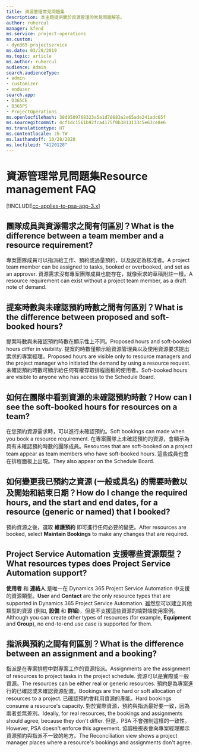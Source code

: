 ```yaml
---
title: 資源管理常見問題集
description: 本主題提供關於資源管理的常見問題解答。
author: ruhercul
manager: kfend
ms.service: project-operations
ms.custom:
- dyn365-projectservice
ms.date: 03/28/2019
ms.topic: article
ms.author: ruhercul
audience: Admin
search.audienceType:
- admin
- customizer
- enduser
search.app:
- D365CE
- D365PS
- ProjectOperations
ms.openlocfilehash: 38d9509768323a5a1d78683a2e65ade241adc65f
ms.sourcegitcommit: 4cf1dc1561b92fca4175f0b3813133c5e63ce8e6
ms.translationtype: HT
ms.contentlocale: zh-TW
ms.lasthandoff: 10/28/2020
ms.locfileid: "4120128"
---
```

# <a name="resource-management-faq"></a><span data-ttu-id="e23fd-103">資源管理常見問題集</span><span class="sxs-lookup"><span data-stu-id="e23fd-103">Resource management FAQ</span></span>

[!INCLUDE[cc-applies-to-psa-app-3.x](../includes/cc-applies-to-psa-app-3x.md)]

## <a name="what-is-the-difference-between-a-team-member-and-a-resource-requirement"></a><span data-ttu-id="e23fd-104">團隊成員與資源需求之間有何區別？</span><span class="sxs-lookup"><span data-stu-id="e23fd-104">What is the difference between a team member and a resource requirement?</span></span>

<span data-ttu-id="e23fd-105">專案團隊成員可以指派給工作、預約或過量預約，以及設定為核准者。</span><span class="sxs-lookup"><span data-stu-id="e23fd-105">A project team member can be assigned to tasks, booked or overbooked, and set as an approver.</span></span> <span data-ttu-id="e23fd-106">資源需求沒有專案團隊成員也能存在，就像索求的草稿附註一樣。</span><span class="sxs-lookup"><span data-stu-id="e23fd-106">A resource requirement can exist without a project team member, as a draft note of demand.</span></span> 

## <a name="what-is-the-difference-between-proposed-and-soft-booked-hours"></a><span data-ttu-id="e23fd-107">提案時數與未確認預約時數之間有何區別？</span><span class="sxs-lookup"><span data-stu-id="e23fd-107">What is the difference between proposed and soft-booked hours?</span></span>

<span data-ttu-id="e23fd-108">提案時數與未確認預約時數在顯示性上不同。</span><span class="sxs-lookup"><span data-stu-id="e23fd-108">Proposed hours and soft-booked hours differ in visibility.</span></span> <span data-ttu-id="e23fd-109">提案的時數僅顯示給資源管理員以及使用資源要求提出索求的專案經理。</span><span class="sxs-lookup"><span data-stu-id="e23fd-109">Proposed hours are visible only to resource managers and the project manager who initiated the demand by using a resource request.</span></span> <span data-ttu-id="e23fd-110">未確認預約時數可顯示給任何有權存取排程面板的使用者。</span><span class="sxs-lookup"><span data-stu-id="e23fd-110">Soft-booked hours are visible to anyone who has access to the Schedule Board.</span></span>

## <a name="how-can-i-see-the-soft-booked-hours-for-resources-on-a-team"></a><span data-ttu-id="e23fd-111">如何在團隊中看到資源的未確認預約時數？</span><span class="sxs-lookup"><span data-stu-id="e23fd-111">How can I see the soft-booked hours for resources on a team?</span></span>

<span data-ttu-id="e23fd-112">在您預約資源需求時，可以進行未確認預約。</span><span class="sxs-lookup"><span data-stu-id="e23fd-112">Soft bookings can made when you book a resource requirement.</span></span> <span data-ttu-id="e23fd-113">在專案團隊上未確認預約的資源，會顯示為具有未確認預約時數的團隊成員。</span><span class="sxs-lookup"><span data-stu-id="e23fd-113">Resources that are soft-booked on a project team appear as team members who have soft-booked hours.</span></span> <span data-ttu-id="e23fd-114">這些成員也會在排程面板上出現。</span><span class="sxs-lookup"><span data-stu-id="e23fd-114">They also appear on the Schedule Board.</span></span>

## <a name="how-do-i-change-the-required-hours-and-the-start-and-end-dates-for-a-resource-generic-or-named-that-i-booked"></a><span data-ttu-id="e23fd-115">如何變更我已預約之資源 (一般或具名) 的需要時數以及開始和結束日期？</span><span class="sxs-lookup"><span data-stu-id="e23fd-115">How do I change the required hours, and the start and end dates, for a resource (generic or named) that I booked?</span></span>

<span data-ttu-id="e23fd-116">預約資源之後，選取 **維護預約** 即可進行任何必要的變更。</span><span class="sxs-lookup"><span data-stu-id="e23fd-116">After resources are booked, select **Maintain Bookings** to make any changes that are required.</span></span>

## <a name="what-resources-types-does-project-service-automation-support"></a><span data-ttu-id="e23fd-117">Project Service Automation 支援哪些資源類型？</span><span class="sxs-lookup"><span data-stu-id="e23fd-117">What resources types does Project Service Automation support?</span></span>

<span data-ttu-id="e23fd-118">**使用者** 和 **連絡人** 是唯一在 Dynamics 365 Project Service Automation 中支援的資源類型。</span><span class="sxs-lookup"><span data-stu-id="e23fd-118">**User** and **Contact** are the only resource types that are supported in Dynamics 365 Project Service Automation.</span></span> <span data-ttu-id="e23fd-119">雖然您可以建立其他類型的資源 (例如, **設備** 和 **群組**)，但是不支援這些資源的端對端使用案例。</span><span class="sxs-lookup"><span data-stu-id="e23fd-119">Although you can create other types of resources (for example, **Equipment** and **Group**), no end-to-end use case is supported for them.</span></span>

## <a name="what-is-the-difference-between-an-assignment-and-a-booking"></a><span data-ttu-id="e23fd-120">指派與預約之間有何區別？</span><span class="sxs-lookup"><span data-stu-id="e23fd-120">What is the difference between an assignment and a booking?</span></span>

<span data-ttu-id="e23fd-121">指派是在專案排程中對專案工作的資源指派。</span><span class="sxs-lookup"><span data-stu-id="e23fd-121">Assignments are the assignment of resources to project tasks in the project schedule.</span></span> <span data-ttu-id="e23fd-122">資源可以是實際或一般資源。</span><span class="sxs-lookup"><span data-stu-id="e23fd-122">The resources can be either real or generic resources.</span></span> <span data-ttu-id="e23fd-123">預約是為專案進行的已確認或未確認資源配置。</span><span class="sxs-lookup"><span data-stu-id="e23fd-123">Bookings are the hard or soft allocation of resources to a project.</span></span> <span data-ttu-id="e23fd-124">已確認預約會耗用資源的產能。</span><span class="sxs-lookup"><span data-stu-id="e23fd-124">Hard bookings consume a resource's capacity.</span></span> <span data-ttu-id="e23fd-125">對於實際資源，預約與指派最好要一致，因為兩者並無差別。</span><span class="sxs-lookup"><span data-stu-id="e23fd-125">Ideally, for real resources, the bookings and assignments should agree, because they don't differ.</span></span> <span data-ttu-id="e23fd-126">但是，PSA 不會強制這樣的一致性。</span><span class="sxs-lookup"><span data-stu-id="e23fd-126">However, PSA doesn't enforce this agreement.</span></span> <span data-ttu-id="e23fd-127">協調檢視表會向專案經理顯示資源預約與指派不一致的地方。</span><span class="sxs-lookup"><span data-stu-id="e23fd-127">The Reconciliation view shows a project manager places where a resource's bookings and assignments don't agree.</span></span>
